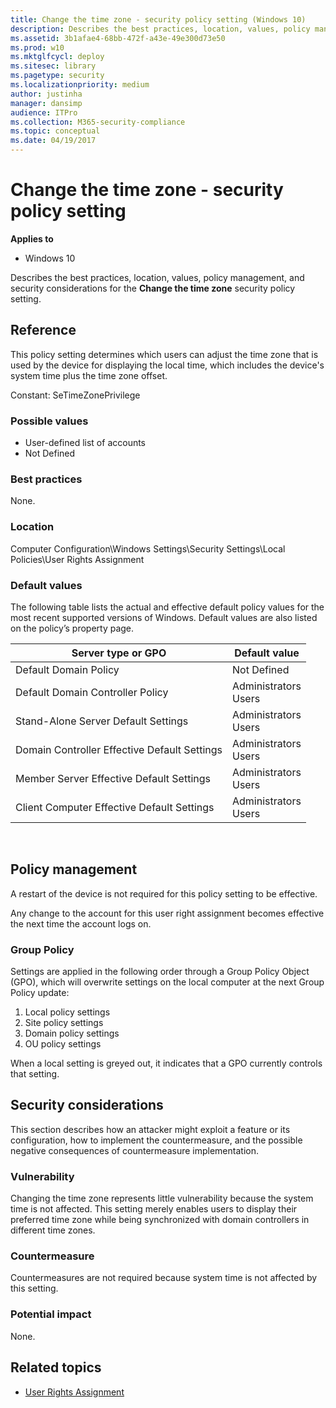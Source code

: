 ```yaml
---
title: Change the time zone - security policy setting (Windows 10)
description: Describes the best practices, location, values, policy management, and security considerations for the Change the time zone security policy setting.
ms.assetid: 3b1afae4-68bb-472f-a43e-49e300d73e50
ms.prod: w10
ms.mktglfcycl: deploy
ms.sitesec: library
ms.pagetype: security
ms.localizationpriority: medium
author: justinha
manager: dansimp
audience: ITPro
ms.collection: M365-security-compliance
ms.topic: conceptual
ms.date: 04/19/2017
---
```


# Change the time zone - security policy setting

**Applies to**
-   Windows 10

Describes the best practices, location, values, policy management, and security considerations for the **Change the time zone** security policy setting.

## Reference

This policy setting determines which users can adjust the time zone that is used by the device for displaying the local time, which includes the device's system time plus the time zone offset.

Constant: SeTimeZonePrivilege

### Possible values

-   User-defined list of accounts
-   Not Defined

### Best practices

None.

### Location

Computer Configuration\\Windows Settings\\Security Settings\\Local Policies\\User Rights Assignment

### Default values

The following table lists the actual and effective default policy values for the most recent supported versions of Windows. Default values are also listed on the policy’s property page.

| Server type or GPO | Default value |
| - | - |
| Default Domain Policy| Not Defined| 
| Default Domain Controller Policy | Administrators<br/>Users| 
| Stand-Alone Server Default Settings | Administrators<br/>Users| 
| Domain Controller Effective Default Settings | Administrators<br/>Users| 
| Member Server Effective Default Settings | Administrators<br/>Users| 
| Client Computer Effective Default Settings | Administrators<br/>Users| 
 
## Policy management

A restart of the device is not required for this policy setting to be effective.

Any change to the account for this user right assignment becomes effective the next time the account logs on.

### Group Policy

Settings are applied in the following order through a Group Policy Object (GPO), which will overwrite settings on the local computer at the next Group Policy update:

1.  Local policy settings
2.  Site policy settings
3.  Domain policy settings
4.  OU policy settings

When a local setting is greyed out, it indicates that a GPO currently controls that setting.

## Security considerations

This section describes how an attacker might exploit a feature or its configuration, how to implement the countermeasure, and the possible negative consequences of countermeasure implementation.

### Vulnerability

Changing the time zone represents little vulnerability because the system time is not affected. This setting merely enables users to display their preferred time zone while being synchronized with domain controllers in different time zones.

### Countermeasure

Countermeasures are not required because system time is not affected by this setting.

### Potential impact

None.

## Related topics

- [User Rights Assignment](user-rights-assignment.md)
